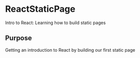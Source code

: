 # ReactStaticPage
Intro to React: Learning how to build static pages

## Purpose 
Getting an introduction to React by building our first static page
